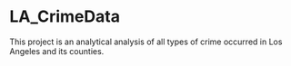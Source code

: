 # LA_CrimeData
This project is an analytical analysis of all types of crime occurred in Los Angeles and its counties. 
